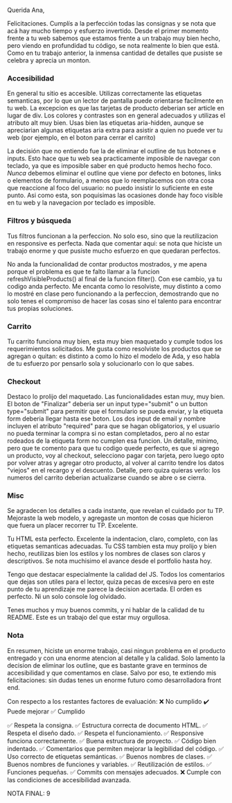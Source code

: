 Querida Ana, 

Felicitaciones. Cumplís a la perfección todas las consignas y se nota que acá hay mucho tiempo y esfuerzo invertido. Desde el primer momento frente a tu web sabemos que estamos frente a un trabajo muy bien hecho, pero viendo en profundidad tu código, se nota realmente lo bien que está. Como en tu trabajo anterior, la inmensa cantidad de detalles que pusiste se celebra y aprecia un monton. 

### Accesibilidad

En general tu sitio es accesible. Utilizas correctamente las etiquetas semanticas, por lo que un lector de pantalla puede orientarse facilmente en tu web. La excepcion es que las tarjetas de producto deberian ser article en lugar de div. Los colores y contrastes son en general adecuados y utilizas el atributo alt muy bien. Usas bien las etiquetas aria-hidden, aunque se apreciarian algunas etiquetas aria extra para asistir a quien no puede ver tu web (por ejemplo, en el boton para cerrar el carrito)

La decisión que no entiendo fue la de eliminar el outline de tus botones e inputs. Esto hace que tu web sea practicamente imposible de navegar con teclado, ya que es imposible saber en qué producto hemos hecho foco. *Nunca* debemos eliminar el outline que viene por defecto en botones, links o elementos de formulario, a menos que lo reemplacemos con otra cosa que reaccione al foco del usuario: no puedo insistir lo suficiente en este punto. Asi como esta, son poquisimas las ocasiones donde hay foco visible en tu web y la navegacion por teclado es imposible. 

### Filtros y búsqueda

Tus filtros funcionan a la perfeccion. No solo eso, sino que la reutilizacion en responsive es perfecta. Nada que comentar aqui: se nota que hiciste un trabajo enorme y que pusiste mucho esfuerzo en que quedaran perfectos. 

No anda la funcionalidad de contar productos mostrados, y me apena porque el problema es que te falto llamar a la funcion refreshVisibleProducts() al final de la funcion filter(). Con ese cambio, ya tu codigo anda perfecto. Me encanta como lo resolviste, muy distinto a como lo mostré en clase pero funcionando a la perfeccion, demostrando que no solo tenes el compromiso de hacer las cosas sino el talento para encontrar tus propias soluciones.


### Carrito

Tu carrito funciona muy bien, esta muy bien maquetado y cumple todos los requerimientos solicitados. Me gusta como resolviste los productos que se agregan o quitan: es distinto a como lo hizo el modelo de Ada, y eso habla de tu esfuerzo por pensarlo sola y solucionarlo con lo que sabes. 

### Checkout

Destaco lo prolijo del maquetado. Las funcionalidades estan muy, muy bien. 
El boton de "Finalizar" deberia ser un input type="submit" o un button type="submit" para permitir que el formulario se pueda enviar, y la etiqueta form deberia llegar hasta ese boton. Los dos input de email y nombre incluyen el atributo "required" para que se hagan obligatorios, y el usuario no pueda terminar la compra si no estan completados, pero al no estar rodeados de la etiqueta form no cumplen esa funcion. Un detalle, minimo, pero que te comento para que tu codigo quede perfecto, es que si agrego un producto, voy al checkout, selecciono pagar con tarjeta, pero luego opto por volver atras y agregar otro producto, al volver al carrito tendre los datos "viejos" en el recargo y el descuento. Detalle, pero quiza quieras verlo: los numeros del carrito deberian actualizarse cuando se abre o se cierra. 

### Misc 

Se agradecen los detalles a cada instante, que revelan el cuidado por tu TP. Mejoraste la web modelo, y agregaste un monton de cosas que hicieron que fuera un placer recorrer tu TP. Excelente. 

Tu HTML esta perfecto. Excelente la indentacion, claro, completo, con las etiquetas semanticas adecuadas. Tu CSS tambien esta muy prolijo y bien hecho, reutilizas bien los estilos y los nombres de clases son claros y descriptivos. Se nota muchisimo el avance desde el portfolio hasta hoy. 

Tengo que destacar especialmente la calidad del JS. Todos los comentarios que dejas son utiles para el lector, quiza pecas de excesiva pero en este punto de tu aprendizaje me parece la decision acertada. El orden es perfecto. Ni un solo console log olvidado. 

Tenes muchos y muy buenos commits, y ni hablar de la calidad de tu README. Este es un trabajo del que estar muy orgullosa. 

### Nota 

En resumen, hiciste un enorme trabajo, casi ningun problema en el producto entregado y con una enorme atencion al detalle y la calidad. Solo lamento la decision de eliminar los outline, que es bastante grave en terminos de accesibilidad y que comentamos en clase. Salvo por eso, te extiendo mis felicitaciones: sin dudas tenes un enorme futuro como desarrolladora front end. 

Con respecto a los restantes factores de evaluación: 
❌ No cumplido
✔️ Puede mejorar
✅ Cumplido

✅ Respeta la consigna.
✅ Estructura correcta de documento HTML.
✅ Respeta el diseño dado.
✅ Respeta el funcionamiento.
✅ Responsive funciona correctamente.
✅ Buena estructura de proyecto.
✅ Código bien indentado.
✅ Comentarios que permiten mejorar la legibilidad del código.
✅ Uso correcto de etiquetas semánticas.
✅ Buenos nombres de clases.
✅ Buenos nombres de funciones y variables.
✅ Reutilización de estilos.
✅ Funciones pequeñas.
✅ Commits con mensajes adecuados.
❌ Cumple con las condiciones de accesibilidad avanzada.

NOTA FINAL: 9

